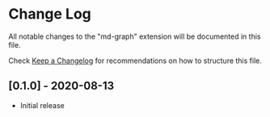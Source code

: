# Change Log

All notable changes to the "md-graph" extension will be documented in this file.

Check [Keep a Changelog](http://keepachangelog.com/) for recommendations on how to structure this file.

## [0.1.0] - 2020-08-13

- Initial release
